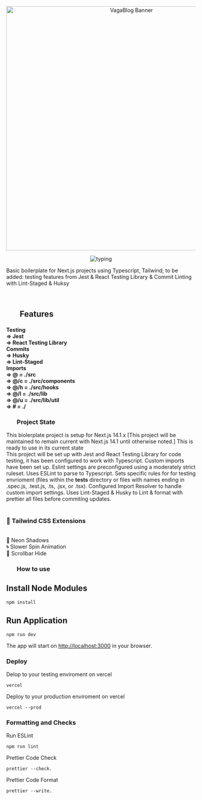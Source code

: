 <h1><ul><b>
   
</b></ul></h1>
<p align="center">
  <br />
  <img width="650" src="./public/global/banner.png" alt="VagaBlog Banner">
  <br />
</p>

 <p svg align="center">
<img src="https://readme-typing-svg.demolab.com?font=Noto+Serif&pause=3000&color=2FA4D7&center=true&vCenter=true&width=375&lines=Next+Alchemy+Boilerplate+14.1.0" alt=typing>
 </p>

Basic boilerplate for Next.js projects using Typescript, Tailwind; to be added: testing features from Jest & React Testing Library & Commit Linting with Lint-Staged & Huksy

<br>

<h2><ul><b>Features</b></ul></h2>

<h4>
    Testing<br>
        => Jest <br>
        => React Testing Library <br>
    Commits<br>
        => Husky <br>
        => Lint-Staged <br>
    Imports<br>
        => @ = ./src <br>
        => @/c = ./src/components <br>
        => @/h = ./src/hooks <br>
        => @/l = ./src/lib <br>
        => @/u = ./src/lib/util <br>
        => # = ./ <br>

</h4>

<h3><ul><b>Project State</b></ul></h3>

This biolerplate project is setup for Next.js 14.1.x [This project will be maintained to remain current with Next.js 14.1 until otherwise noted.] This is ready to use in its current state <br> This project will be set up with Jest and React Testing Library for code testing, it has been configured to work with Typescript. Custom imports have been set up. Eslint settings are preconfigured using a moderately strict ruleset. Uses ESLint to parse to Typescript. Sets specific rules for for testing envrioment (files within the **tests** directory or files with names ending in .spec.js, .test.js, .ts, .jsx, or .tsx). Configured Import Resolver to handle custom import settings. Uses Lint-Staged & Husky to Lint & format with prettier all files before commiting updates.<br> <br>

<h3>🚀 Tailwind CSS Extensions</h3><br>
🌈 Neon Shadows <br>
🌀 Slower Spin Animation <br>
🙈 Scrollbar Hide <br>

<h3><ul><b>How to use</b></ul></h3>

## Install Node Modules

    npm install

## Run Application

    npm run dev

The app will start on [http://localhost:3000](http://localhost:3000) in your browser.

### Deploy

Delop to your testing enviroment on vercel

    vercel

Deploy to your production enviroment on vercel

    vercel --prod

### Formatting and Checks

Run ESLint

    npm run lint

Prettier Code Check

    prettier --check.

Prettier Code Format

    prettier --write.
